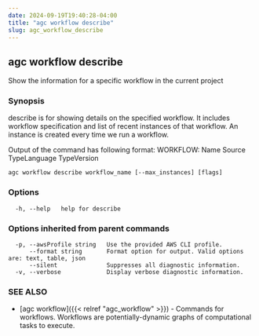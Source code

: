 ```yaml
---
date: 2024-09-19T19:40:28-04:00
title: "agc workflow describe"
slug: agc_workflow_describe
---
```

## agc workflow describe

Show the information for a specific workflow in the current project

### Synopsis

describe is for showing details on the specified workflow.
It includes workflow specification and list of recent instances of that workflow.
An instance is created every time we run a workflow.

Output of the command has following format:
WORKFLOW: Name Source TypeLanguage TypeVersion


```
agc workflow describe workflow_name [--max_instances] [flags]
```

### Options

```
  -h, --help   help for describe
```

### Options inherited from parent commands

```
  -p, --awsProfile string   Use the provided AWS CLI profile.
      --format string       Format option for output. Valid options are: text, table, json
      --silent              Suppresses all diagnostic information.
  -v, --verbose             Display verbose diagnostic information.
```

### SEE ALSO

* [agc workflow]({{< relref "agc_workflow" >}})	 - Commands for workflows.
Workflows are potentially-dynamic graphs of computational tasks to execute.

